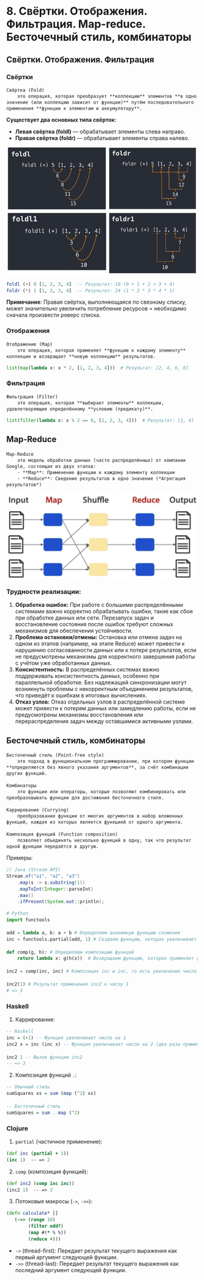 # 8. Свёртки. Отображения. Фильтрация. Map-reduce. Бесточечный стиль, комбинаторы

## Свёртки. Отображения. Фильтрация

### Свёртки

```{glossary}
Свёртка (Fold)
    это операция, которая преобразует **коллекцию** элементов **в одно значение (или коллекцию зависит от функции)** путём последовательного применения **функции к элементам и аккумулятору**.
```

**Существует два основных типа свёрток:**

- **Левая свёртка (foldl)** — обрабатывает элементы слева направо.
- **Правая свёртка (foldr)** — обрабатывает элементы справа налево.

![foldings](../figures/foldings.png)

```haskell
foldl (+) 0 [1, 2, 3, 4]  -- Результат: 10 (0 + 1 + 2 + 3 + 4)
foldr (*) 1 [1, 2, 3, 4]  -- Результат: 24 (1 * 2 * 3 * 4 * 1)
```

**Примечание**: Правая свёртка, выполняющаяся по связному списку, может значительно увеличить потребление ресурсов = необходимо сначала произвести реверс списка.

### Отображения

```{glossary}
Отображение (Map)
    это операция, которая применяет **функцию к каждому элементу** коллекции и возвращает **новую коллекцию** результатов.
```

```python
list(map(lambda x: x * 2, [1, 2, 3, 4]))  # Результат: [2, 4, 6, 8]
```

### Фильтрация

```{glossary}
Фильтрация (Filter)
    это операция, которая **выбирает элементы** коллекции, удовлетворяющие определённому **условию (предикату)**.
```

```python
list(filter(lambda x: x % 2 == 0, [1, 2, 3, 4]))  # Результат: [2, 4]
```

## Map-Reduce

```{glossary}
Map-Reduce
    это модель обработки данных (часто распределённых) от компании Google, состоящая из двух этапов:
    - **Map**: Применение функции к каждому элементу коллекции
    - **Reduce**: Сведение результатов в одно значение (*Агрегация результатов*)
```

![map-reduce](../figures/map-reduce.png)

### Трудности реализации:

1. **Обработка ошибок:** При работе с большими распределёнными системами важно корректно обрабатывать ошибки, такие как сбои при обработке данных или сети. Перезапуск задач и восстановление состояния после ошибок требуют сложных механизмов для обеспечения устойчивости.
2. **Проблема остановки/отмены:** Остановка или отмена задач на одном из этапов (например, на этапе Reduce) может привести к нарушению согласованности данных или к потере результатов, если не предусмотрены механизмы для корректного завершения работы с учётом уже обработанных данных.
3. **Консистентность:** В распределённых системах важно поддерживать консистентность данных, особенно при параллельной обработке. Без надлежащей синхронизации могут возникнуть проблемы с некорректным объединением результатов, что приведёт к ошибкам в итоговых вычислениях.
4. **Отказ узлов:** Отказ отдельных узлов в распределённой системе может привести к потерям данных или замедлению работы, если не предусмотрены механизмы восстановления или перераспределения задач между оставшимися активными узлами.

## Бесточечный стиль, комбинаторы

```{glossary}
Бесточечный стиль (Point-free style)
    это подход в функциональном программировании, при котором функции **определяются без явного указания аргументов**, за счёт комбинации других функций.

Комбинаторы
    это функции или операторы, которые позволяют комбинировать или преобразовывать функции для достижения бесточечного стиля.

Каррирование (Currying)
    преобразование функции от многих аргументов в набор вложенных функций, каждая из которых является функцией от одного аргумента.

Композиция функций (Function composition)
    позволяет объединять несколько функций в одну, так что результат одной функции передаётся в другую.
```

Примеры:

```java
// Java (Stream API)
Stream.of("a1", "a2", "a3")
    .map(s -> s.substring(1))
    .mapToInt(Integer::parseInt)
    .max()
    .ifPresent(System.out::println);
```

```python
# Python
import functools

add = lambda a, b: a + b # Определяем анонимную функцию сложения
inc = functools.partial(add, 1) # Создаем функцию, которая увеличивает число на 1

def comp(g, h): # Определяем композицию функций
    return lambda x: g(h(x))  # Возвращаем функцию, которая применяет g к результату h(x)

inc2 = comp(inc, inc) # Композиция inc и inc, то есть увеличение числа дважды

inc2(1) # Результат применения inc2 к числу 1
# => 3
```

### Haskell

1. Каррирование:

```haskell
-- Haskell
inc = (+1) -- Функция увеличивает число на 1
inc2 x = inc (inc x) -- Функция увеличивает число на 2 (два раза применяет inc)

inc2 1 -- Вызов функции inc2
-- => 3
```

2. Композиция функций `.`:

```haskell
-- Обычный стиль
sumSquares xs = sum (map (^2) xs)

-- Бесточечный стиль
sumSquares = sum . map (^2)
```

### Clojure
1. `partial` (частичное применение):

```clojure
(def inc (partial + 1))
(inc 1)  -- => 2
```

2. `comp` (композиция функций):

```clojure
(def inc2 (comp inc inc))
(inc2 1)  -- => 3
```

3. Потоковые макросы (`->`, `->>`):

```clojure
(defn calculate* []
   (->> (range 10)
        (filter odd?)
        (map #(* % %))
        (reduce +)))
```

- `->` (thread-first): Передает результат текущего выражения как первый аргумент следующей функции.
- `->>` (thread-last): Передает результат текущего выражения как последний аргумент следующей функции.
